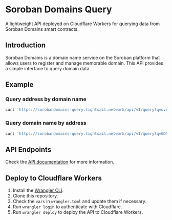 # Soroban Domains Query

A lightweight API deployed on Cloudflare Workers for querying data from Soroban Domains smart contracts.

## Introduction

Soroban Domains is a domain name service on the Soroban platform that allows users to register and manage memorable domain. This API provides a simple interface to query domain data.

## Example

### Query address by domain name

```bash
curl 'https://sorobandomains-query.lightsail.network/api/v1/query?q=overcat.xlm&type=domain'
```

### Query domain name by address

```bash
curl 'https://sorobandomains-query.lightsail.network/api/v1/query?q=GDMTVHLWJTHSUDMZVVMXXH6VJHA2ZV3HNG5LYNAZ6RTWB7GISM6PGTUV&type=address'
```

## API Endpoints

Check the [API documentation](https://sorobandomains-query.lightsail.network/) for more information.

## Deploy to Cloudflare Workers

1. Install the [Wrangler CLI](https://developers.cloudflare.com/workers/wrangler/install-and-update/).
2. Clone this repository.
3. Check the `vars` in `wrangler.toml` and update them if necessary.
4. Run `wrangler login` to authenticate with Cloudflare.
5. Run `wrangler deploy` to deploy the API to Cloudflare Workers.
